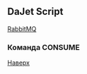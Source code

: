 ## DaJet Script

[RabbitMQ](https://github.com/zhichkin/dajet/tree/main/doc/dajet-script/rabbitmq/README.md)

### Команда CONSUME



[Наверх](#команда-consume)
